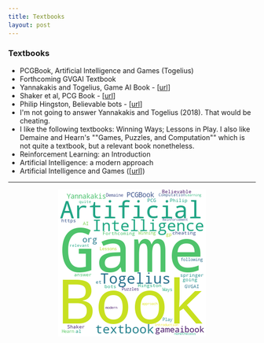 ```yaml
---
title: Textbooks
layout: post
---
```


### Textbooks

* PCGBook, Artificial Intelligence and Games (Togelius)
* Forthcoming GVGAI Textbook
* Yannakakis and Togelius, Game AI Book - [<a href='http://gameaibook.org/'>url</a>]
* Shaker et al, PCG Book - [<a href='http://pcgbook.com/'>url</a>]
* Philip Hingston, Believable bots - [<a href='https://www.springer.com/gp/book/9783642323225'>url</a>]
* I'm not going to answer Yannakakis and Togelius (2018). That would be cheating.
* I like the following textbooks: Winning Ways; Lessons in Play. I also like Demaine and Hearn's ""Games, Puzzles, and Computation"" which is not quite a textbook, but a relevant book nonetheless.
* Reinforcement Learning: an Introduction
* Artificial Intelligence: a modern approach
* Artificial Intelligence and Games ([<a href='http://gameaibook.org/'>url</a>])

<hr><center><img src='assets/png/q15-wordcloud.png' /></center>
